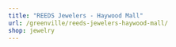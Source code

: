 ```yaml
---
title: "REEDS Jewelers - Haywood Mall"
url: /greenville/reeds-jewelers-haywood-mall/
shop: jewelry
---
```

